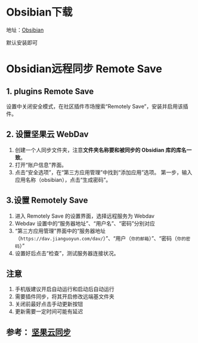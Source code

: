 # Obsibian下载

地址：[Obsibian](https://obsidian.md/download)

默认安装即可

# Obsidian远程同步 Remote Save

## 1. plugins **Remote Save**

设置中关闭安全模式，在社区插件市场搜索“Remotely Save”，安装并启用该插件。

## 2. 设置坚果云 WebDav

1. 创建一个人同步文件夹，注意**文件夹名称要和被同步的 Obsidian 库的库名一致**。
2. 打开“账户信息”界面。
3. 点击“安全选项”，在“第三方应用管理”中找到“添加应用”选项。 第一步，输入应用名称（obsibian），点击“生成密码”。

## 3.设置 Remotely Save

1. 进入 Remotely Save 的设置界面，选择远程服务为 Webdav
2. Webdav 设置中的“服务器地址”、“用户名”、“密码”分别对应
3. “第三方应用管理”界面中的“服务器地址（`https://dav.jianguoyun.com/dav/`）”、“用户（`你的邮箱`）”、“密码（`你的密码`）”
4. 设置好后点击“检查”，测试服务器连接状况。

## 注意

1. 手机版建议开启自动运行和启动后自动运行
2. 需要插件同步，将其开启修改远端基文件夹
3. 关闭前最好点击手动更新按钮
4. 更新需要一定时间可能有延迟

## 参考： [坚果云同步](https://zhuanlan.zhihu.com/p/586431408#:~:text=Remotely%20Save%2B%E5%9D%9A%E6%9E%9C%E4%BA%91%E7%9A%84%20Obsidian%20%E5%A4%9A%E7%AB%AF%E5%90%8C%E6%AD%A5%E6%96%B9%E6%A1%88%201%201.%20%E5%AE%89%E8%A3%85%20Remotely,%E9%85%8D%E7%BD%AE%20%E6%8E%A5%E4%B8%8B%E6%9D%A5%E9%85%8D%E7%BD%AE%E7%A7%BB%E5%8A%A8%E7%AB%AF%E8%AE%BE%E5%A4%87%E3%80%82%20%EF%BC%88%E8%BF%99%E9%87%8C%E7%94%A8%E6%88%91%E7%9A%84%20HUAWEI%20MatePad%2011%20%E6%BC%94%E7%A4%BA%EF%BC%8C%E6%89%8B%E6%9C%BA%E7%AB%AF%E4%B9%9F%E4%B8%80%E6%A0%B7%E9%85%8D%E7%BD%AE%EF%BC%89%20)
